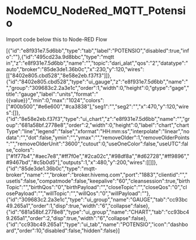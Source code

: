 # NodeMCU_NodeRed_MQTT_Potensio
Import code below this to Node-RED Flow

[{"id":"e8f931e7.5d6bb","type":"tab","label":"POTENSIO","disabled":true,"info":""},{"id":"495cd23a.9d8bbc","type":"mqtt in","z":"e8f931e7.5d6bb","name":"","topic":"dari_alat","qos":"2","datatype":"auto","broker":"85de3de1.36b0c","x":230,"y":120,"wires":[["8402e805.cbd528","8e58e2eb.f37f3"]]},{"id":"8402e805.cbd528","type":"ui_gauge","z":"e8f931e7.5d6bb","name":"","group":"309683c2.2a3e1c","order":1,"width":0,"height":0,"gtype":"gage","title":"gauge","label":"units","format":"{{value}}","min":0,"max":"1024","colors":["#00b500","#e6e600","#ca3838"],"seg1":"","seg2":"","x":470,"y":120,"wires":[]},{"id":"8e58e2eb.f37f3","type":"ui_chart","z":"e8f931e7.5d6bb","name":"","group":"681a58bf.2778e8","order":2,"width":0,"height":0,"label":"chart","chartType":"line","legend":"false","xformat":"HH:mm:ss","interpolate":"linear","nodata":"","dot":false,"ymin":"","ymax":"","removeOlder":1,"removeOlderPoints":"","removeOlderUnit":"3600","cutout":0,"useOneColor":false,"useUTC":false,"colors":["#1f77b4","#aec7e8","#ff7f0e","#2ca02c","#98df8a","#d62728","#ff9896","#9467bd","#c5b0d5"],"outputs":1,"x":480,"y":200,"wires":[[]]},{"id":"85de3de1.36b0c","type":"mqtt-broker","name":"","broker":"broker.hivemq.com","port":"1883","clientid":"","usetls":false,"compatmode":false,"keepalive":"60","cleansession":true,"birthTopic":"","birthQos":"0","birthPayload":"","closeTopic":"","closeQos":"0","closePayload":"","willTopic":"","willQos":"0","willPayload":""},{"id":"309683c2.2a3e1c","type":"ui_group","name":"GAUGE","tab":"cc93bc49.265a1","order":1,"disp":true,"width":"6","collapse":false},{"id":"681a58bf.2778e8","type":"ui_group","name":"CHART","tab":"cc93bc49.265a1","order":2,"disp":true,"width":"6","collapse":false},{"id":"cc93bc49.265a1","type":"ui_tab","name":"POTENSIO","icon":"dashboard","order":10,"disabled":false,"hidden":false}]
